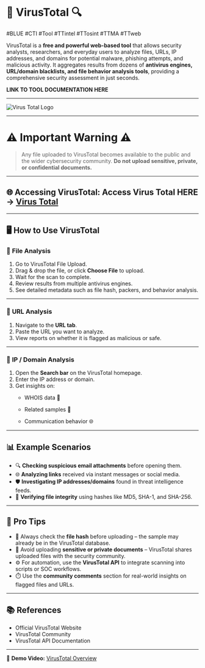 

# 🦠 VirusTotal 🔍

#BLUE #CTI #Tool #TTintel #TTosint #TTMA #TTweb 

VirusTotal is a **free and powerful web-based tool** that allows security analysts, researchers, and everyday users to analyze files, URLs, IP addresses, and domains for potential malware, phishing attempts, and malicious activity. It aggregates results from dozens of **antivirus engines, URL/domain blacklists, and file behavior analysis tools**, providing a comprehensive security assessment in just seconds.

**LINK TO TOOL DOCUMENTATION** **HERE**

---

![Virus Total Logo](https://upload.wikimedia.org/wikipedia/commons/b/b7/VirusTotal_logo.svg)

---
# ⚠️ **Important Warning** ⚠️

> Any file uploaded to VirusTotal becomes available to the public and the wider cybersecurity community. **Do not upload sensitive, private, or confidential documents.**

---

## 🌐 Accessing VirusTotal: Access Virus Total HERE -> [Virus Total](https://www.virustotal.com/)

---

## 🖥️ How to Use VirusTotal

### 🔹 **File Analysis**

1. Go to VirusTotal File Upload.
2. Drag & drop the file, or click **Choose File** to upload.
3. Wait for the scan to complete.
4. Review results from multiple antivirus engines.
5. See detailed metadata such as file hash, packers, and behavior analysis.

---

### 🔹 **URL Analysis**

1. Navigate to the **URL tab**.
2. Paste the URL you want to analyze.
3. View reports on whether it is flagged as malicious or safe.

---

### 🔹 **IP / Domain Analysis**

1. Open the **Search bar** on the VirusTotal homepage.
2. Enter the IP address or domain.
3. Get insights on:
    - WHOIS data 📜
        
    - Related samples 🧩
        
    - Communication behavior 🌐
        

---

## 📊 Example Scenarios

- 🔍 **Checking suspicious email attachments** before opening them.
- 🌐 **Analyzing links** received via instant messages or social media.
- 🛡️ **Investigating IP addresses/domains** found in threat intelligence feeds.
- 🧪 **Verifying file integrity** using hashes like MD5, SHA-1, and SHA-256.

---

## 🚀 Pro Tips

- 📌 Always check the **file hash** before uploading – the sample may already be in the VirusTotal database.
- 🔐 Avoid uploading **sensitive or private documents** – VirusTotal shares uploaded files with the security community.
- ⚙️ For automation, use the **VirusTotal API** to integrate scanning into scripts or SOC workflows.
- ⏱️ Use the **community comments** section for real-world insights on flagged files and URLs.

---

## 📚 References

- Official VirusTotal Website
- VirusTotal Community
- VirusTotal API Documentation

---

🎥 **Demo Video:** [VirusTotal Overview](https://www.youtube.com/watch?v=rRJhTb04l0M)